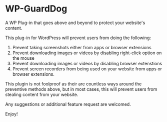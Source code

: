 # WP-GuardDog
A WP Plug-in that goes above and beyond to protect your website's content.

This plug-in for WordPress will prevent users from doing the following:

1. Prevent taking screenshots either from apps or browser extensions
2. Prevent downloading images or videos by disabling right-click option on the mouse
3. Prevent downloading images or videos by disabling browser extenstions
4. Prevent screen recorders from being used on your website from apps or browser extensions.

This plugin is not foolproof as their are countless ways around the preventive methods above, but in most cases, this will prevent users from stealing content from your website.

Any suggestions or additional feature request are welcomed.

Enjoy!
